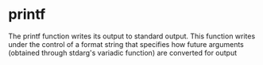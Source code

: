 # printf
The printf function writes its output to standard output. This function writes under the control of a format string that specifies how future arguments (obtained through stdarg's variadic function) are converted for output
